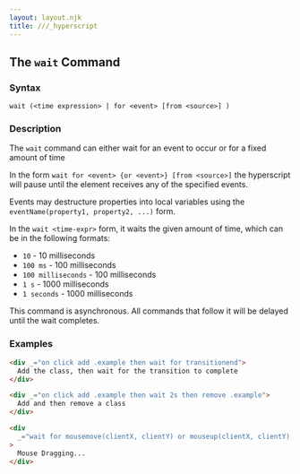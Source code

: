 ```yaml
---
layout: layout.njk
title: ///_hyperscript
---
```


## The `wait` Command

### Syntax

```ebnf
wait (<time expression> | for <event> [from <source>] )
```

### Description

The `wait` command can either wait for an event to occur or for a fixed amount of time

In the form `wait for <event> {or <event>} [from <source>]` the hyperscript will pause until the element receives
any of the specified events.

Events may destructure properties into local variables using the `eventName(property1, property2, ...)` form.

In the `wait <time-expr>` form, it waits the given amount of time, which can be in the following formats:

- `10` - 10 milliseconds
- `100 ms` - 100 milliseconds
- `100 milliseconds` - 100 milliseconds
- `1 s` - 1000 milliseconds
- `1 seconds` - 1000 milliseconds

This command is asynchronous. All commands that follow it will be delayed until the wait completes.

### Examples

```html
<div _="on click add .example then wait for transitionend">
  Add the class, then wait for the transition to complete
</div>

<div _="on click add .example then wait 2s then remove .example">
  Add and then remove a class
</div>

<div
  _="wait for mousemove(clientX, clientY) or mouseup(clientX, clientY) from document"
>
  Mouse Dragging...
</div>
```

